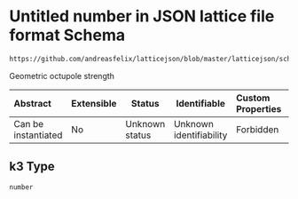 # Untitled number in JSON lattice file format Schema

```txt
https://github.com/andreasfelix/latticejson/blob/master/latticejson/schema.json#/definitions/Octupole/properties/k3
```

Geometric octupole strength


| Abstract            | Extensible | Status         | Identifiable            | Custom Properties | Additional Properties | Access Restrictions | Defined In                                              |
| :------------------ | ---------- | -------------- | ----------------------- | :---------------- | --------------------- | ------------------- | ------------------------------------------------------- |
| Can be instantiated | No         | Unknown status | Unknown identifiability | Forbidden         | Allowed               | none                | [schema.json\*](out/schema.json "open original schema") |

## k3 Type

`number`
